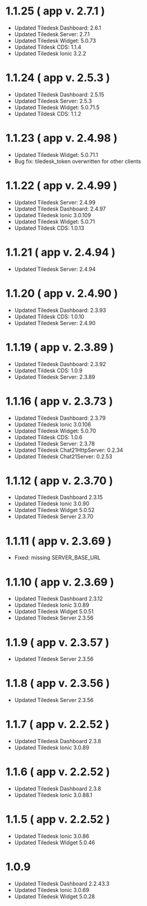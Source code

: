# 1.1.25 ( app v. 2.7.1 )
- Updated Tiledesk Dashboard: 2.6.1
- Updated Tiledesk Server: 2.7.1
- Updated Tiledesk Widget: 5.0.73
- Updated Tildesk CDS: 1.1.4
- Updated Tiledesk Ionic 3.2.2

# 1.1.24 ( app v. 2.5.3 )
- Updated Tiledesk Dashboard: 2.5.15
- Updated Tiledesk Server: 2.5.3
- Updated Tiledesk Widget: 5.0.71.5
- Updated Tildesk CDS: 1.1.2

# 1.1.23 ( app v. 2.4.98 )
- Updated Tiledesk Widget: 5.0.71.1
- Bug fix: tiledesk_token overwritten for other clients

# 1.1.22 ( app v. 2.4.99 )
- Updated Tiledesk Server: 2.4.99
- Updated Tiledesk Dashboard: 2.4.97
- Updated Tiledesk Ionic 3.0.109
- Updated Tiledesk Widget: 5.0.71
- Updated Tildesk CDS: 1.0.13

# 1.1.21 ( app v. 2.4.94 )
- Updated Tiledesk Server: 2.4.94

# 1.1.20 ( app v. 2.4.90 )
- Updated Tiledesk Dashboard: 2.3.93
- Updated Tildesk CDS: 1.0.10
- Updated Tiledesk Server: 2.4.90

# 1.1.19 ( app v. 2.3.89 )
- Updated Tiledesk Dashboard: 2.3.92
- Updated Tildesk CDS: 1.0.9
- Updated Tiledesk Server: 2.3.89

# 1.1.16 ( app v. 2.3.73 )
- Updated Tiledesk Dashboard: 2.3.79
- Updated Tiledesk Ionic 3.0.106
- Updated Tiledesk Widget: 5.0.70
- Updated Tildesk CDS: 1.0.6
- Updated Tiledesk Server: 2.3.78
- Updated Tiledesk Chat21HttpServer: 0.2.34
- Updated Tiledesk Chat21Server: 0.2.53

# 1.1.12 ( app v. 2.3.70 )
- Updated Tiledesk Dashboard 2.3.15
- Updated Tiledesk Ionic 3.0.90 
- Updated Tiledesk Widget 5.0.52
- Updated Tiledesk Server 2.3.70

# 1.1.11 ( app v. 2.3.69 )
- Fixed: missing SERVER_BASE_URL

# 1.1.10 ( app v. 2.3.69 )
- Updated Tiledesk Dashboard 2.3.12
- Updated Tiledesk Ionic 3.0.89 
- Updated Tiledesk Widget 5.0.51
- Updated Tiledesk Server 2.3.56

# 1.1.9 ( app v. 2.3.57 )
- Updated Tiledesk Server 2.3.56

# 1.1.8 ( app v. 2.3.56 )
- Updated Tiledesk Server 2.3.56

# 1.1.7 ( app v. 2.2.52 )
- Updated Tiledesk Dashboard 2.3.8
- Updated Tiledesk Ionic 3.0.89

# 1.1.6 ( app v. 2.2.52 )
- Updated Tiledesk Dashboard 2.3.8
- Updated Tiledesk Ionic 3.0.88.1 

# 1.1.5 ( app v. 2.2.52 )
- Updated Tiledesk Ionic 3.0.86
- Updated Tiledesk Widget 5.0.46

# 1.0.9
- Updated Tiledesk Dashboard 2.2.43.3
- Updated Tiledesk Ionic 3.0.69 
- Updated Tiledesk Widget 5.0.28